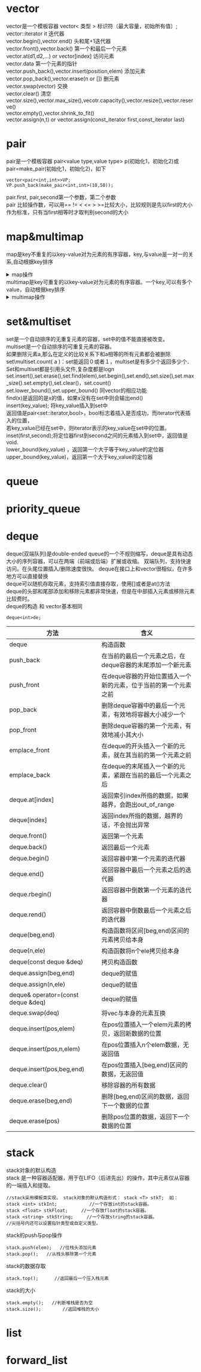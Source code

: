 # vector
vector是一个模板容器 vector< 类型 > 标识符（最大容量，初始所有值）;  
vector<value type>::iterator it 迭代器  
vector.begin(),vector.end()  头和尾+1迭代器  
vector.front(),vector.back()  第一个和最后一个元素  
vector.at<value type>(d1,d2,...) or vector[index]  访问元素  
vector.data  第一个元素的指针  
vector.push_back(),vector.insert(position,elem) 添加元素    
vector.pop_back(),vector.erase(n or [])  删元素  
vector.swap(vector)  交换   
vector.clear()  清空  
vector.size(),vector.max_size(),vecotr.capacity(),vector.resize(),vector.reserve()  
vector.empty(),vector.shrink_to_fit()  
vector.assign(n,t) or vector.assign(const_iterator first,const_iterator last)  
# pair
pair是一个模板容器 pair<value type,value type> p(初始化1，初始化2)或pair=make_pair(初始化1，初始化2)，如下  
```
vector<pair<int,int>>VP;  
VP.push_back(make_pair<int,int>(10,50));  
```
pair.first, pair,second第一个参数，第二个参数  
pair 比较操作数，可以用== != < <= > >=比较大小，比较规则是先以first的大小作为标准，只有当first相等时才取判别second的大小  
# map&multimap  
map是key不重复的以key-value对为元素的有序容器，key,与value是一对一的关系,自动根据key排序  
<details><summary>map操作</summary>
  
```C++
  map<value type,value type> m;  //创建三种方式,insert，数组形式
  m.insert(pair<valuetype,valuetype>(a,b));
  m.insert(map<valuetype,valuetype>::value_type(a,b));//insert重复键值，value不被覆盖,返回插入位置迭代器和成功标识
  m.[key]=value;//赋值重复键值，value被覆盖
  map.size(),map.begin(),map.end(),map.empty(),map.rend(),map.rbegin()
  //元素个数，第一个迭代器，尾迭代器+1，是否为空，最后一个迭代器，第一个迭代器-1.
  map遍历,可以用数组形式或迭代器。
  //map<valuetype,valuetype>::iterator 或reverse_iterator，注意正向和反向迭代器区别。
  //反向迭代器从指定位置按-1的规则遍历，寄reverse_iterator++,相当于从a的位置到a-1的位置。
  map.find(),map.lower_bound(),map.upper_bound(),map.equal_range().
  //返回相应值的迭代器，未找到返回end().lower>=,upper>，equal_range返回一对迭代器pair<lower_bound,upper_bound>.
  map.erase(迭代器或key),map.clear()//erase可以删一个或连续几个,clear清空
  map.swap(map)//两个map元素全部交换
```
</details>
multimap是key可重复的以key-value对为元素的有序容器。一个key,可以有多个value，自动根据key排序  
<details><summary>multimap操作</summary>
    
```C++
  multimap<value type,value type> m;  //创建，只能用insert，不能数组形式
  m.insert(pair<valuetype,valuetype>(a,b));//insert重复键值，会被重复添加,返回插入位置迭代器和成功标识
  m.insert(multimap<valuetype,valuetype>::value_type(a,b);
  multimap.size(),multimap.begin(),multimap.end(),multimap.empty(),multimap.rend(),multimap.rbegin()
  //元素个数，第一个迭代器，尾迭代器+1，是否为空，最后一个迭代器，第一个迭代器-1.
  map遍历,只能用迭代器。
  //multimap<valuetype,valuetype>::iterator 或reverse_iterator，注意正向和反向迭代器区别。
  //反向迭代器从指定位置按-1的规则遍历，寄reverse_iterator++,相当于从a的位置到a-1的位置。
  multimap.find(),multimap.lower_bound(),multimap.upper_bound(),multimap.equal_range().
  //返回第一个相应值的迭代器，未找到返回end().lower>=,upper>，equal_range返回一对迭代器pair<lower_bound,upper_bound>.
  map.erase(迭代器或key),map.clear()//erase可以删一个或连续几个,clear清空
  map.swap(map)//两个map元素全部交换
  multi.count()//计数
```
</details>  

# set&multiset  
set是一个自动排序的无重复元素的容器，set中的值不能直接被改变。  
multiset是一个自动排序的可重复元素的容器。  
如果删除元素a,那么在定义的比较关系下和a相等的所有元素都会被删除  
set\multiset.count( a )：set能返回０或者１，multiset是有多少个返回多少个．  
Set和multiset都是引用<set>头文件,复杂度都是logn  
set.insert(),set.erase(),set.find(elem),set.begin(),set.end(),set.size(),set.max_size().set.empty(),set.clear()，set.count()  
set.lower_bound(),set.upper_bound()  同vector的相应功能  
find(x)是返回的是x的值，如果x没有在set中则会输出end()  
insert(key_value); 将key_value插入到set中  
返回值是pair<set<int>::iterator,bool>，bool标志着插入是否成功，而iterator代表插入的位置，  
若key_value已经在set中，则iterator表示的key_value在set中的位置。  
inset(first,second);将定位器first到second之间的元素插入到set中，返回值是void.  
lower_bound(key_value) ，返回第一个大于等于key_value的定位器  
upper_bound(key_value)，返回第一个大于key_value的定位器  
# queue
# priority_queue
# deque 
  deque(双端队列)是double-ended queue的一个不规则缩写，deque是具有动态大小的序列容器，可以在两端（前端或后端）扩展或收缩。 
  双端队列，支持快速访问。在头尾位置插入/删除速度很快。 
  deque在接口上和vector很相似，在许多地方可以直接替换  
  deque可以随机存取元素，支持索引值直接存取，使用[]或者是at()方法  
  deque的头部和尾部添加和移除元素都非常快速，但是在中部插入元素或移除元素比较费时。  
  deque的构造 和 vector基本相同  
  ```
  deque<int>de;
  ```
  方法|含义  
  ------|---------  
  deque|构造函数   
  push_back|在当前的最后一个元素之后，在deque容器的末尾添加一个新元素  
  push_front|在deque容器的开始位置插入一个新的元素，位于当前的第一个元素之前  
  pop_back|删除deque容器中的最后一个元素，有效地将容器大小减少一个  
  pop_front|删除deque容器的第一个元素，有效地减小其大小  
  emplace_front|在deque的开头插入一个新的元素，就在其当前的第一个元素之前  
  emplace_back|在deque的末尾插入一个新的元素，紧跟在当前的最后一个元素之后  
  deque.at[index]|返回索引index所指的数据，如果越界，会跑出out_of_range   
  deque[index]|返回index所指的数据，越界的话，不会抛出异常  
  deque.front()|返回第一个元素  
  deque.back()|返回最后一个元素  
  deque.begin()|返回容器中第一个元素的迭代器  
  deque.end()|返回容器中最后一个元素之后的迭代器  
  deque.rbegin()|返回容器中倒数第一个元素的迭代器 
  deque.rend()|返回容器中倒数最后一个元素之后的迭代器  
  deque(beg,end)|构造函数将区间[beg,end)区间的元素拷贝给本身  
  deque(n,ele)|构造函数将n个ele拷贝给本身  
  deque(const deque &deq)|拷贝构造函数  
  deque.assign(beg,end)|deque的赋值   
  deque.assign(n,ele)|deque的赋值  
  deque& operator=(const deque &deq)|deque的赋值 
  deque.swap(deq)|将vec与本身的元素互换  
  deque.insert(pos,elem)|在pos位置插入一个elem元素的拷贝，返回新数据的位置  
  deque.insert(pos,n,elem)|在pos位置插入n个elem数据，无返回值  
  deque.insert(pos,beg,end)|在pos位置插入[beg,end)区间的数据，无返回值  
  deque.clear()|移除容器的所有数据  
  deque.erase(beg,end)|删除[beg,end)区间的数据，返回下一个数据的位置  
  deque.erase(pos)|删除pos位置的数据，返回下一个数据的位置  
# stack  
stack对象的默认构造  
stack 是一种容器适配器，用于在LIFO（后进先出）的操作，其中元素仅从容器的一端插入和提取。  
```
//stack采用模板类实现， stack对象的默认构造形式： stack <T> stkT;  如：
stack <int> stkInt;            //一个存放int的stack容器。
stack <float> stkFloat;     //一个存放float的stack容器。
stack <string> stkString;     //一个存放string的stack容器。             
//尖括号内还可以设置指针类型或自定义类型。
```
stack的push与pop操作  
```  
stack.push(elem);   //往栈头添加元素
stack.pop();   //从栈头移除第一个元素

```
stack的数据存取  
``` 
stack.top();      //返回最后一个压入栈元素
``` 
stack的大小  
```
stack.empty();   //判断堆栈是否为空
stack.size();        //返回堆栈的大小
```
# list  

# forward_list


